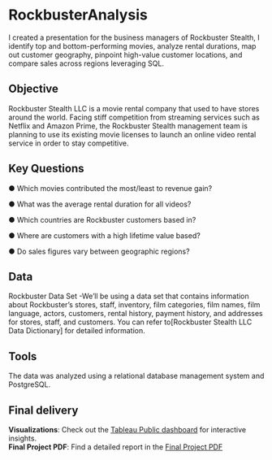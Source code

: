 # RockbusterAnalysis
I created a presentation for the business managers of Rockbuster Stealth, I identify top and bottom-performing movies, analyze rental durations, map out customer geography, pinpoint high-value customer locations, and compare sales across regions leveraging SQL.

##  Objective
Rockbuster Stealth LLC is a movie rental company that used to have stores around the
world. Facing stiff competition from streaming services such as Netflix and Amazon Prime,
the Rockbuster Stealth management team is planning to use its existing movie licenses to
launch an online video rental service in order to stay competitive.

## Key Questions
● Which movies contributed the most/least to revenue gain?

● What was the average rental duration for all videos?

● Which countries are Rockbuster customers based in?

● Where are customers with a high lifetime value based?

● Do sales figures vary between geographic regions?
## Data
Rockbuster Data Set -We’ll be using a data set that contains information about Rockbuster’s stores, staff, inventory, film categories, film names, film language, actors, customers, rental history, payment history, and addresses for stores, staff, and customers.
You can refer to[Rockbuster Stealth LLC Data Dictionary] for detailed information.

## Tools
The data was analyzed using a relational database management system and PostgreSQL. 

##  Final delivery
**Visualizations**: Check out the [Tableau Public dashboard](https://public.tableau.com/app/profile/chenhao.ma/viz/3_10_ROCKBUSTERSTEALTHLLC/Dashboard1) for interactive insights.  
**Final Project PDF**: Find a detailed report in the [Final Project PDF](https://github.com/NEOMach0131/RockbusterAnalysis-SQL/blob/main/Data_Immersion-A3-EX3.10-TASK10_PPT.pdf)
